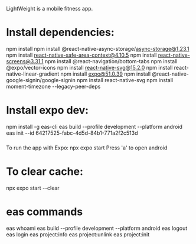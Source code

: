 LightWeight is a mobile fitness app.


# Install dependencies:
npm install
npm install @react-native-async-storage/async-storage@1.23.1
npm install react-native-safe-area-context@4.10.5
npm install react-native-screens@3.31.1
npm install @react-navigation/bottom-tabs
npm install @expo/vector-icons
npm install react-native-svg@15.2.0
npm install react-native-linear-gradient
npm install expo@51.0.39
npm install @react-native-google-signin/google-signin
npm install react-native-svg
npm install moment-timezone --legacy-peer-deps



# Install expo dev: 
npm install -g eas-cli
eas build --profile development --platform android
eas init --id 64217525-fabc-4d5d-84b1-771a2f2c513d

#####

To run the app with Expo:
npx expo start
Press 'a' to open android

# To clear cache:
npx expo start --clear

# eas commands
eas whoami
eas build --profile development --platform android
eas logout
eas login
eas project:info
eas project:unlink
eas project:init

